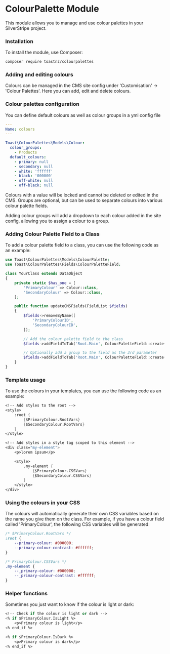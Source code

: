 # ColourPalette Module
This module allows you to manage and use colour palettes in your SilverStripe project.

### Installation
To install the module, use Composer:

``` bash
composer require toastnz/colourpalettes
```

### Adding and editing colours
Colours can be managed in the CMS site config under 'Customisation' -> 'Colour Palettes'. Here you can add, edit and delete colours.

### Colour palettes configuration
You can define default colours as well as colour groups in a yml config file

``` yml
---
Name: colours
---

Toast\ColourPalettes\Models\Colour:
  colour_groups:
    - Products
  default_colours:
    - primary: null
    - secondary: null
    - white: 'ffffff'
    - black: '000000'
    - off-white: null
    - off-black: null

```

Colours with a value will be locked and cannot be deleted or edited in the CMS. Groups are optional, but can be used to separate colours into various colour palette fields.

Adding colour groups will add a dropdown to each colour added in the site config, allowing you to assign a colour to a group.

### Adding Colour Palette Field to a Class

To add a colour palette field to a class, you can use the following code as an example:

``` php
use Toast\ColourPalettes\Models\ColourPalette;
use Toast\ColourPalettes\Fields\ColourPaletteField;

class YourClass extends DataObject
{
    private static $has_one = [
        'PrimaryColour' => Colour::class,
        'SecondaryColour' => Colour::class,
    ];

    public function updateCMSFields(FieldList $fields)
    {
        $fields->removeByName([
            'PrimaryColourID',
            'SecondaryColourID',
        ]);

        // Add the colour palette field to the class
        $fields->addFieldToTab('Root.Main', ColourPaletteField::create('PrimaryColour', 'Primary Colour'));

        // Optionally add a group to the field as the 3rd parameter
        $fields->addFieldToTab('Root.Main', ColourPaletteField::create('SecondaryColour', 'Secondary Colour', 'Products'));
    }
}
```
### Template usage

To use the colours in your templates, you can use the following code as an example:

``` ss
<!-- Add styles to the root -->
<style>
    :root {
        {$PrimaryColour.RootVars}
        {$SecondaryColour.RootVars}
    }
</style>
```

``` ss
<!-- Add styles in a style tag scoped to this element -->
<div class="my-element">
    <p>lorem ipsum</p>

    <style>
        .my-element {
            {$PrimaryColour.CSSVars}
            {$SecondaryColour.CSSVars}
        }
    </style>
</div>
```

### Using the colours in your CSS
The colours will automatically generate their own CSS variables based on the name you give them on the class.
For example, if you have a colour field called 'PrimaryColour', the following CSS variables will be generated:


``` css
/* $PrimaryColour.RootVars */
:root {
    --primary-colour: #000000;
    --primary-colour-contrast: #ffffff;
}

/* PrimaryColour.CSSVars */
.my-element {
    --_primary-colour: #000000;
    --_primary-colour-contrast: #ffffff;
}
```

### Helper functions
Sometimes you just want to know if the colour is light or dark:

``` ss
<!-- Check if the colour is light or dark -->
<% if $PrimaryColour.IsLight %>
    <p>Primary colour is light</p>
<% end_if %>

<% if $PrimaryColour.IsDark %>
    <p>Primary colour is dark</p>
<% end_if %>
```
